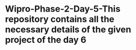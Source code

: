 # Wipro-Phase-2-Day-5-This repository contains all the necessary details of the given project of the day 6 
